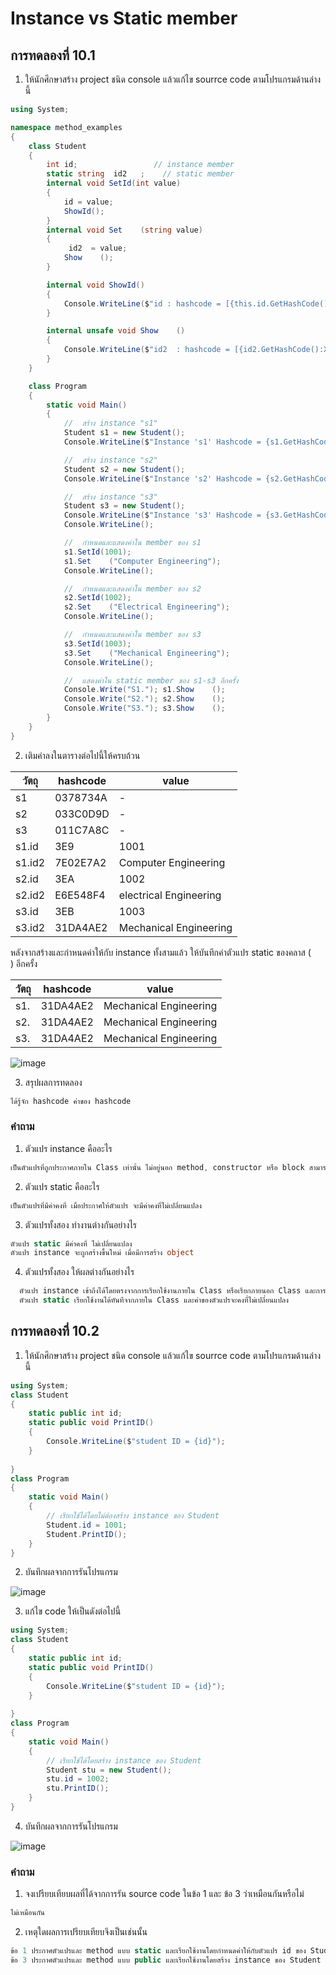 # Instance vs Static member #

##  การทดลองที่ 10.1 ##

1. ให้นักศึกษาสร้าง project ชนิด console แล้วแก้ไข  sourrce code ตามโปรแกรมด้านล่างนี้


```cs
using System;

namespace method_examples
{
    class Student
    {
        int id;                 // instance member
        static string  id2   ;    // static member
        internal void SetId(int value)
        {
            id = value;
            ShowId();    
        }
        internal void Set    (string value)
        {
             id2  = value;
            Show    ();
        }

        internal void ShowId()
        {
            Console.WriteLine($"id : hashcode = [{this.id.GetHashCode():X}], value = {id}");
        }

        internal unsafe void Show    ()
        {
            Console.WriteLine($"id2  : hashcode = [{id2.GetHashCode():X}], value = {id2}");
        }
    }

    class Program
    {
        static void Main()
        {
            //  สร้าง instance "s1"
            Student s1 = new Student();
            Console.WriteLine($"Instance 's1' Hashcode = {s1.GetHashCode():X8}");

            //  สร้าง instance "s2"
            Student s2 = new Student();
            Console.WriteLine($"Instance 's2' Hashcode = {s2.GetHashCode():X8}");

            //  สร้าง instance "s3"
            Student s3 = new Student();
            Console.WriteLine($"Instance 's3' Hashcode = {s3.GetHashCode():X8}");
            Console.WriteLine();

            //  กำหนดและแสดงค่าใน member ของ s1
            s1.SetId(1001);
            s1.Set    ("Computer Engineering");
            Console.WriteLine();

            //  กำหนดและแสดงค่าใน member ของ s2
            s2.SetId(1002);
            s2.Set    ("Electrical Engineering");
            Console.WriteLine();

            //  กำหนดและแสดงค่าใน member ของ s3
            s3.SetId(1003);
            s3.Set    ("Mechanical Engineering");
            Console.WriteLine();

            //  แสดงค่าใน static member ของ s1-s3 อีกครั้ง
            Console.Write("S1."); s1.Show    ();
            Console.Write("S2."); s2.Show    ();
            Console.Write("S3."); s3.Show    ();
        }
    }
}

```

2. เติมค่าลงในตารางต่อไปนี้ให้ครบถ้วน


|   วัตถุ    | hashcode| value|
|----------|---------|------|
| s1       |0378734A| -    |
| s2       |033C0D9D| -    |
| s3       |011C7A8C| -    |
| s1.id    | 3E9 | 1001 |
| s1.id2   | 7E02E7A2 |Computer Engineering|
| s2.id    | 3EA | 1002 |
| s2.id2   |E6E548F4  |electrical Engineering|
| s3.id    | 3EB | 1003 |
| s3.id2   |31DA4AE2  |Mechanical Engineering|

หลังจากสร้างและกำหนดค่าให้กับ instance ทั้งสามแล้ว ให้บันทึกค่าตัวแปร static ของคลาส (`    `) อีกครั้ง

|   วัตถุ    | hashcode| value|
|----------|---------|------|
| s1.     |31DA4AE2|Mechanical Engineering|
| s2.     |31DA4AE2|Mechanical Engineering|
| s3.     |31DA4AE2|Mechanical Engineering|

![image](https://user-images.githubusercontent.com/92078869/169321303-4581dc29-a67e-4b73-83ba-d4489dd99980.png)

3. สรุปผลการทดลอง
```cs
ได้รู้จัก hashcode ค่าของ hashcode
```
    

### คำถาม ###
1. ตัวแปร instance คืออะไร
```cs
เป็นตัวแปรที่ถูกประกาศภายใน Class เท่านั้น ไม่อยู่นอก method, constructor หรือ block สามารถเข้าถึงได้โดยตรงจากการเรียกใช้งานภายใน Class หรือเรียกภายนอก Class ผ่านทาง Interface Public Method
```
2. ตัวแปร static คืออะไร
```cs
เป็นตัวแปรที่มีค่าคงที่ เมื่อประกาศให้ตัวแปร จะมีค่าคงที่ไม่เปลี่ยนแปลง
```
3. ตัวแปรทั้งสอง ทำงานต่างกันอย่างไร
 ```cs
 ตัวแปร static มีค่าคงที่ ไม่เปลี่ยนแปลง
 ตัวแปร instance จะถูกสร้างขึ้นใหม่ เมื่อมีการสร้าง object 
 ```
4. ตัวแปรทั้งสอง ให้ผลต่างกันอย่างไร
```cs
  ตัวแปร instance เข้าถึงได้โดยตรงจากการเรียกใช้งานภายใน Class หรือเรียกภายนอก Class และการสร้าง Object
  ตัวแปร static เรียกใช้งานได้ทันทีจากภายใน Class และค่าของตัวแปรจะคงที่ไม่เปลี่ยนแปลง
```

##  การทดลองที่ 10.2 ##

1. ให้นักศึกษาสร้าง project ชนิด console แล้วแก้ไข  sourrce code ตามโปรแกรมด้านล่างนี้

```cs
using System;
class Student
{
	static public int id;
	static public void PrintID()
	{
        Console.WriteLine($"student ID = {id}");
	}
	
}
class Program
{
	static void Main()
	{
		// เรียกใช้ได้โดยไม่ต้องสร้าง instance ของ Student
		Student.id = 1001;
		Student.PrintID();
	}
}
```

2. บันทึกผลจากการรันโปรแกรม

![image](https://user-images.githubusercontent.com/92078869/169325901-711a818b-1a95-4080-9676-dc8240b1e6bb.png)

3. แก้ไข code ให้เป็นดังต่อไปนี้

```cs
using System;
class Student
{
	static public int id;
	static public void PrintID()
	{
        Console.WriteLine($"student ID = {id}");
	}
	
}
class Program
{
	static void Main()
	{
		// เรียกใช้ได้โดยสร้าง instance ของ Student
		Student stu = new Student();
		stu.id = 1002;
		stu.PrintID();
	}
}
```
4. บันทึกผลจากการรันโปรแกรม

![image](https://user-images.githubusercontent.com/92078869/169327303-e4d75ac8-86c6-43f6-9fe5-2f8ca9405412.png)


###  คำถาม ### 
1. จงเปรียบเทียบผลที่ได้จากการรัน source code ในข้อ 1 และ ข้อ 3 ว่าเหมือนกันหรือไม่
```cs
ไม่เหมือนกัน
```
2. เหตุใดผลการเปรียบเทียบจึงเป็นเช่นนั้น
```cs
ข้อ 1 ประกาศตัวแปรและ method แบบ static และเรียกใช้งานโดยกำหนดค่าให้กับตัวแปร id ของ Student
ข้อ 3 ประกาศตัวแปรและ method แบบ public และเรียกใช้งานโดยสร้าง instance ของ Student
```

